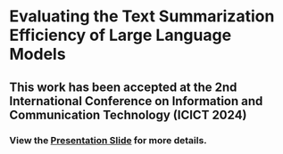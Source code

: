 # Evaluating the Text Summarization Efficiency of Large Language Models

## This work has been accepted at the 2nd International Conference on Information and Communication Technology (ICICT 2024)

### View the [Presentation Slide](https://github.com/Mondol007/Text-Summarization-with-Llama2-Gemma/blob/9bf367d58b71ad4441bda7f640e58cfd94671070/Presentation%20Slide.pdf) for more details.
